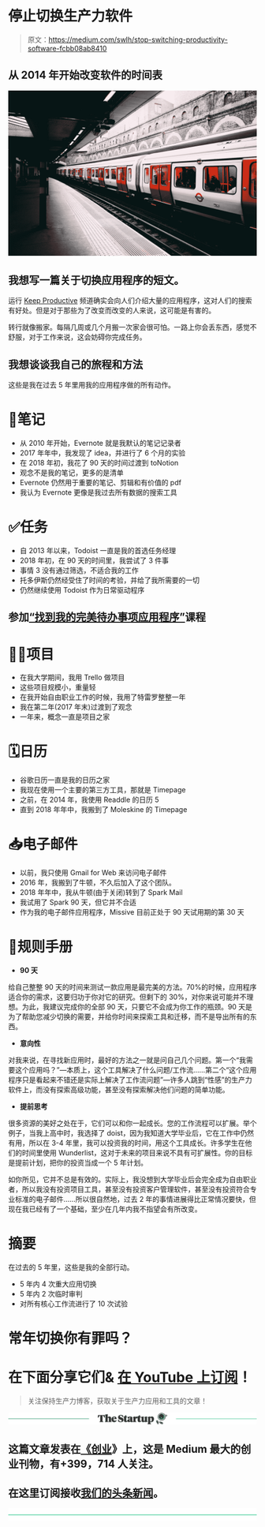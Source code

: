 # 停止切换生产力软件

> 原文：<https://medium.com/swlh/stop-switching-productivity-software-fcbb08ab8410>

## 从 2014 年开始改变软件的时间表

![](img/419bda91700ecec72a78b8c1e233d31b.png)

## 我想写一篇关于切换应用程序的短文。

运行 [Keep Productive](https://www.youtube.com/user/cesidalessio) 频道确实会向人们介绍大量的应用程序，这对人们的搜索有好处。但是对于那些为了改变而改变的人来说，这可能是有害的。

转行就像搬家。每隔几周或几个月搬一次家会很可怕。一路上你会丢东西，感觉不舒服，对于工作来说，这会妨碍你完成任务。

## 我想谈谈我自己的旅程和方法

这些是我在过去 5 年里用我的应用程序做的所有动作。

# 📝笔记

*   从 2010 年开始，Evernote 就是我默认的笔记记录者
*   2017 年年中，我发现了 idea，并进行了 6 个月的实验
*   在 2018 年初，我花了 90 天的时间过渡到 toNotion
*   观念不是我的笔记，更多的是清单
*   Evernote 仍然用于重要的笔记、剪辑和有价值的 pdf
*   我认为 Evernote 更像是我过去所有数据的搜索工具

# ✅任务

*   自 2013 年以来，Todoist 一直是我的首选任务经理
*   2018 年初，在 90 天的时间里，我尝试了 3 件事
*   事情 3 没有通过筛选，不适合我的工作
*   托多伊斯仍然经受住了时间的考验，并给了我所需要的一切
*   仍然继续使用 Todoist 作为日常驱动程序

## 参加[“找到我的完美待办事项应用程序”](https://skl.sh/2GDpKjV)课程

# 👨‍💻项目

*   在我大学期间，我用 Trello 做项目
*   这些项目规模小，重量轻
*   在我开始自由职业工作的时候，我用了特雷罗整整一年
*   我在第二年(2017 年末)过渡到了观念
*   一年来，概念一直是项目之家

# 🗓️日历

*   谷歌日历一直是我的日历之家
*   我现在使用一个主要的第三方工具，那就是 Timepage
*   之前，在 2014 年，我使用 Readdle 的日历 5
*   直到 2018 年年中，我搬到了 Moleskine 的 Timepage

# 📥电子邮件

*   以前，我只使用 Gmail for Web 来访问电子邮件
*   2016 年，我搬到了牛顿，不久后加入了这个团队。
*   2018 年年中，我从牛顿(由于关闭)转到了 Spark Mail
*   我试用了 Spark 90 天，但它并不合适
*   作为我的电子邮件应用程序，Missive 目前正处于 90 天试用期的第 30 天

# 📖规则手册

*   **90 天**

给自己整整 90 天的时间来测试一款应用是最完美的方法。70%的时候，应用程序适合你的需求，这要归功于你对它的研究。但剩下的 30%，对你来说可能并不理想。为此，我建议完成你的全部 90 天，只要它不会成为你工作的瓶颈。90 天是为了帮助您减少切换的需要，并给你时间来探索工具和迁移，而不是导出所有的东西。

*   **意向性**

对我来说，在寻找新应用时，最好的方法之一就是问自己几个问题。第一个“我需要这个应用吗？”—本质上，这个工具解决了什么问题/工作流……第二个“这个应用程序只是看起来不错还是实际上解决了工作流问题”—许多人跳到“性感”的生产力软件上，而没有探索高级功能，甚至没有探索解决他们问题的简单功能。

*   **提前思考**

很多资源的美好之处在于，它们可以和你一起成长。您的工作流程可以扩展。举个例子，当我上高中时，我选择了 doist，因为我知道大学毕业后，它在工作中仍然有用，所以在 3-4 年里，我可以投资我的时间，用这个工具成长。许多学生在他们的时间里使用 Wunderlist，这对于未来的项目来说不具有可扩展性。你的目标是提前计划，把你的投资当成一个 5 年计划。

如你所见，它并不总是有效的。实际上，我没想到大学毕业后会完全成为自由职业者，所以我没有投资项目工具，甚至没有投资客户管理软件，甚至没有投资符合专业标准的电子邮件……所以很自然地，过去 2 年的事情进展得比正常情况要快，但现在我已经有了一个基础，至少在几年内我不指望会有所改变。

# 摘要

在过去的 5 年里，这些是我的全部行动。

*   5 年内 4 次重大应用切换
*   5 年内 2 次临时审判
*   对所有核心工作流进行了 10 次试验

# 常年切换你有罪吗？

# 在下面分享它们& [在 YouTube 上订阅](https://www.youtube.com/user/cesidalessio)！

> 关注保持生产力博客，获取关于生产力应用和工具的文章！

[![](img/308a8d84fb9b2fab43d66c117fcc4bb4.png)](https://medium.com/swlh)

## 这篇文章发表在[《创业](https://medium.com/swlh)》上，这是 Medium 最大的创业刊物，有+399，714 人关注。

## 在这里订阅接收[我们的头条新闻](http://growthsupply.com/the-startup-newsletter/)。

[![](img/b0164736ea17a63403e660de5dedf91a.png)](https://medium.com/swlh)